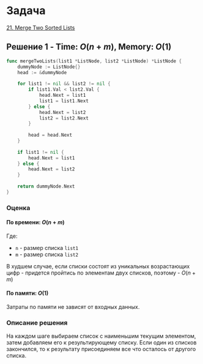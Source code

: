# Задача

[21. Merge Two Sorted Lists](https://leetcode.com/problems/merge-two-sorted-lists/)

## Решение 1 - Time: $O(n + m)$, Memory: $O(1)$

```go
func mergeTwoLists(list1 *ListNode, list2 *ListNode) *ListNode {
    dummyNode := ListNode{}
    head := &dummyNode
    
    for list1 != nil && list2 != nil {
        if list1.Val < list2.Val {
            head.Next = list1
            list1 = list1.Next
        } else {
            head.Next = list2
            list2 = list2.Next
        }
        
        head = head.Next
    }
    
    if list1 != nil {
        head.Next = list1
    } else {
        head.Next = list2
    }
    
    return dummyNode.Next
}
```

### Оценка 

#### По времени: $O(n + m)$
Где:
* `n` - размер списка `list1`
* `m` - размер списка `list2`

В худшем случае, если списки состоят из уникальных возрастающих цифр - придется пройтись по элементам двух списков, поэтому - $O(n + m)$


#### По памяти: $O(1)$
Затраты по памяти не зависят от входных данных. 

### Описание решения

На каждом шаге выбираем список с наименьшим текущим элементом, затем добавляем его к результирующему списку. Если один из списков закончился, то к результату присоединяем все что осталось от другого списка.